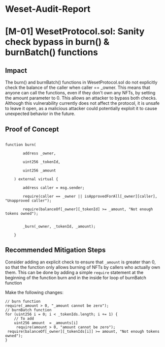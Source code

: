 # Weset-Audit-Report

# [M-01] WesetProtocol.sol: Sanity check bypass in burn() & burnBatch() functions

## Impact
The burn() and burnBatch() functions in WesetProtocol.sol do not explicitly check the balance of the caller when caller == _owner. This means that anyone can call the functions, even if they don't own any NFTs, by setting the amount parameter to 0. This allows an attacker to bypass both checks. Although this vulnerability currently does not affect the protocol, it is unsafe to leave it open, as a malicious attacker could potentially exploit it to cause unexpected behavior in the future.

## Proof of Concept
```solidity

function burn(

        address _owner,

        uint256 _tokenId,

        uint256 _amount

    ) external virtual {

        address caller = msg.sender;
​
        require(caller == _owner || isApprovedForAll[_owner][caller], "Unapproved caller");

        require(balanceOf[_owner][_tokenId] >= _amount, "Not enough tokens owned");
​

        _burn(_owner, _tokenId, _amount);

    }

```
## Recommended Mitigation Steps
Consider adding an explicit check to ensure that `_amount` is greater than 0, so that the function only allows burning of NFTs by callers who actually own them. This can be done by adding a simple `require` statement at the beginning of the function burn and in the inside for loop of burnBatch function

Make the following changes:
```
// burn function
require(_amount > 0, "_amount cannot be zero");
// burnBatch function
for (uint256 i = 0; i < _tokenIds.length; i += 1) {
    // To add
    uint256 amount  = _amounts[i]
     require(amount > 0, "amount cannot be zero");
 require(balanceOf[_owner][_tokenIds[i]] >= amount, "Not enough tokens owned");
}

```
